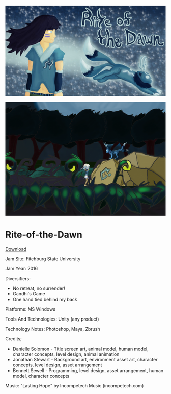 ![Rite of the Dawn](/Rite%20of%20the%20Dawn%20Title.jpg)

![Screenshot](/rotd_screenshot.png)

# Rite-of-the-Dawn

[Download](https://github.com/bennettgsewell/Rite-of-the-Dawn/releases)

Jam Site: Fitchburg State University

Jam Year: 2016

Diversifiers:
 * No retreat, no surrender!
 * Gandhi's Game
 * One hand tied behind my back
 
Platforms: MS Windows

Tools And Technologies: Unity (any product)

Technology Notes: Photoshop, Maya, Zbrush

Credits;
 * Danielle Solomon - Title screen art, animal model, human model, character concepts, level design, animal animation
 * Jonathan Stewart - Background art, environment asset art, character concepts, level design, asset arrangement
 * Bennett Sewell - Programming, level design, asset arrangement, human model, character concepts

Music: "Lasting Hope" by Incompetech Music (incompetech.com)
